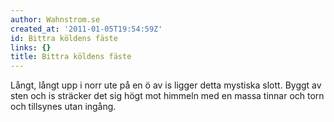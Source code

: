 ```yaml
---
author: Wahnstrom.se
created_at: '2011-01-05T19:54:59Z'
id: Bittra köldens fäste
links: {}
title: Bittra köldens fäste
---
```


Långt, långt upp i norr ute på en ö av is ligger detta mystiska slott. Byggt av sten och is sträcker
det sig högt mot himmeln med en massa tinnar och torn och tillsynes utan ingång.